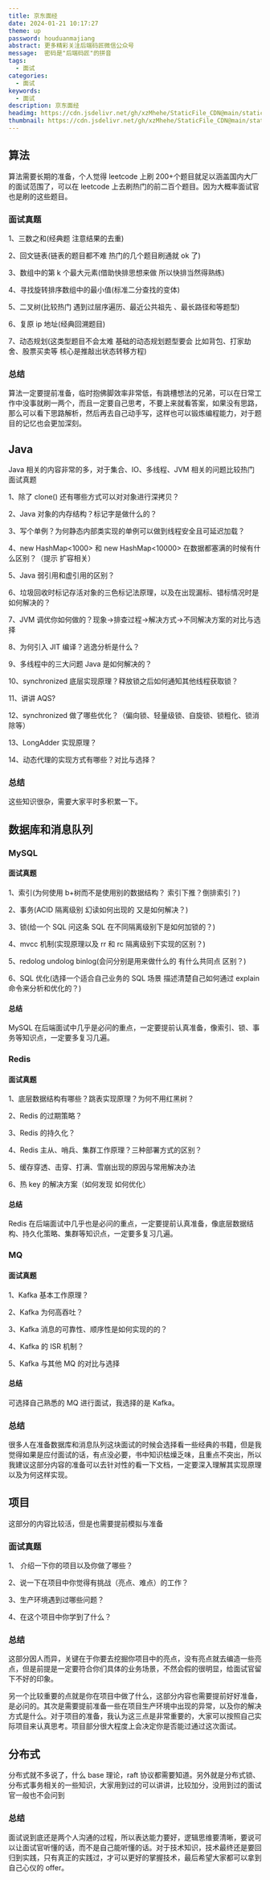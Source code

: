 ```yaml
---
title: 京东面经
date: 2024-01-21 10:17:27
theme: up
password: houduanmajiang
abstract: 更多精彩关注后端码匠微信公众号
message:  密码是"后端码匠"的拼音
tags:
  - 面试
categories:
  - 面试
keywords:
  - 面试
description: 京东面经
headimg: https://cdn.jsdelivr.net/gh/xzMhehe/StaticFile_CDN@main/static/img/gf/20240121102506.png
thumbnail: https://cdn.jsdelivr.net/gh/xzMhehe/StaticFile_CDN@main/static/img/gf/20240121102506.png
---
```


## 算法
算法需要长期的准备，个人觉得 leetcode 上刷 200+个题目就足以涵盖国内大厂的面试范围了，可以在 leetcode 上去刷热门的前二百个题目。因为大概率面试官也是刷的这些题目。

### 面试真题
1、三数之和(经典题 注意结果的去重)

2、回文链表(链表的题目都不难 热门的几个题目刷通就 ok 了)

3、数组中的第 k 个最大元素(借助快排思想来做 所以快排当然得熟练)

4、寻找旋转排序数组中的最小值(标准二分查找的变体)

5、二叉树(比较热门 遇到过层序遍历、最近公共祖先 、最长路径和等题型)

6、复原 ip 地址(经典回溯题目)

7、动态规划(这类型题目不会太难 基础的动态规划题型要会 比如背包、打家劫舍、股票买卖等 核心是推敲出状态转移方程)

### 总结
算法一定要提前准备，临时抱佛脚效率非常低，有跳槽想法的兄弟，可以在日常工作中没事就刷一两个，而且一定要自己思考，不要上来就看答案，如果没有思路，那么可以看下思路解析，然后再去自己动手写，这样也可以锻炼编程能力，对于题目的记忆也会更加深刻。


## Java
Java 相关的内容非常的多，对于集合、IO、多线程、JVM 相关的问题比较热门
面试真题

1、除了 clone() 还有哪些方式可以对对象进行深拷贝？

2、Java 对象的内存结构？标记字是做什么的？

3、写个单例？为何静态内部类实现的单例可以做到线程安全且可延迟加载？

4、new HashMap<1000> 和 new HashMap<10000> 在数据都塞满的时候有什么区别？（提示 扩容相关）

5、Java 弱引用和虚引用的区别？

6、垃圾回收时标记存活对象的三色标记法原理，以及在出现漏标、错标情况时是如何解决的？

7、JVM 调优你如何做的？现象->排查过程->解决方式->不同解决方案的对比与选择

8、为何引入 JIT 编译？逃逸分析是什么？

9、多线程中的三大问题 Java 是如何解决的？

10、synchronized 底层实现原理？释放锁之后如何通知其他线程获取锁？

11、讲讲 AQS?

12、synchronized 做了哪些优化？（偏向锁、轻量级锁、自旋锁、锁粗化、锁消除等）

13、LongAdder 实现原理？

14、动态代理的实现方式有哪些？对比与选择？


### 总结
这些知识很杂，需要大家平时多积累一下。

## 数据库和消息队列
### MySQL
#### 面试真题

1、索引(为何使用 b+树而不是使用别的数据结构？ 索引下推？倒排索引？)

2、事务(ACID 隔离级别 幻读如何出现的 又是如何解决？)

3、锁(给一个 SQL 问这条 SQL 在不同隔离级别下是如何加锁的？)

4、mvcc 机制(实现原理以及 rr 和 rc 隔离级别下实现的区别？)

5、redolog undolog binlog(会问分别是用来做什么的 有什么共同点 区别？)

6、SQL 优化(选择一个适合自己业务的 SQL 场景 描述清楚自己如何通过 explain 命令来分析和优化的？)

#### 总结

MySQL 在后端面试中几乎是必问的重点，一定要提前认真准备，像索引、锁、事务等知识点，一定要多复习几遍。

### Redis

#### 面试真题

1、底层数据结构有哪些？跳表实现原理？为何不用红黑树？

2、Redis 的过期策略？

3、Redis 的持久化？

4、Redis 主从、哨兵、集群工作原理？三种部署方式的区别？

5、缓存穿透、击穿、打满、雪崩出现的原因与常用解决办法

6、热 key 的解决方案（如何发现 如何优化）

#### 总结

Redis 在后端面试中几乎也是必问的重点，一定要提前认真准备，像底层数据结构、持久化策略、集群等知识点，一定要多复习几遍。

### MQ

#### 面试真题

1、Kafka 基本工作原理？

2、Kafka 为何高吞吐？

3、Kafka 消息的可靠性、顺序性是如何实现的的？

4、Kafka 的 ISR 机制？

5、Kafka 与其他 MQ 的对比与选择

#### 总结

可选择自己熟悉的 MQ 进行面试，我选择的是 Kafka。

### 总结

很多人在准备数据库和消息队列这块面试的时候会选择看一些经典的书籍，但是我觉得如果是应付面试的话，有点没必要，书中知识枯燥乏味，且重点不突出，所以我建议这部分内容的准备可以去针对性的看一下文档，一定要深入理解其实现原理以及为何这样实现。


## 项目

这部分的内容比较活，但是也需要提前模拟与准备

### 面试真题

1、 介绍一下你的项目以及你做了哪些？

2、说一下在项目中你觉得有挑战（亮点、难点）的工作？

3、生产环境遇到过哪些问题？

4、在这个项目中你学到了什么？

### 总结

这部分因人而异，关键在于你要去挖掘你项目中的亮点，没有亮点就去编造一些亮点，但是前提是一定要符合你们具体的业务场景，不然会假的很明显，给面试官留下不好的印象。

另一个比较重要的点就是你在项目中做了什么，这部分内容也需要提前好好准备，是必问的。其次是需要提前准备一些在项目生产环境中出现的异常，以及你的解决方式是什么。对于项目的准备，我认为这三点是非常重要的，大家可以按照自己实际项目来认真思考。项目部分很大程度上会决定你是否能过通过这次面试。

## 分布式

分布式就不多说了，什么 base 理论，raft 协议都需要知道。另外就是分布式锁、分布式事务相关的一些知识，大家用到过的可以讲讲，比较加分，没用到过的面试官一般也不会问到

### 总结

面试说到底还是两个人沟通的过程，所以表达能力要好，逻辑思维要清晰，要说可以让面试官听懂的话，而不是自己能听懂的话。对于技术知识，技术最终还是要回归到实践，只有真正的实践过，才可以更好的掌握技术，最后希望大家都可以拿到自己心仪的 offer。























